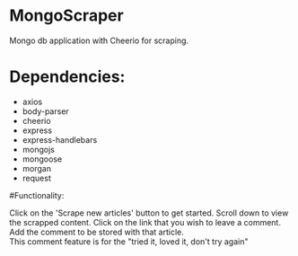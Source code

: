 # MongoScraper
Mongo db application with Cheerio for scraping. 

# Dependencies: 
* axios
* body-parser
* cheerio
*  express
*  express-handlebars
*  mongojs
*  mongoose
*  morgan
*  request

#Functionality: 

Click on the 'Scrape new articles' button to get started.  Scroll down to view the scrapped content.  Click on the link that you wish to leave a comment.  Add the comment to be stored with that article.  
This comment feature is for the "tried it, loved it, don't try again" 
